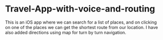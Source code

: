 # Travel-App-with-voice-and-routing
This is an iOS app where we can search for a list of places, and on clicking on one of the places we can get the shortest route from our location. I have also added directions using map for turn by turn navigation. 
